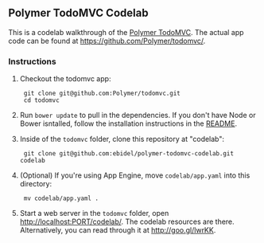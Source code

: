 ## Polymer TodoMVC Codelab

This is a codelab walkthrough of the [Polymer TodoMVC](http://todomvc.com/architecture-examples/polymer/).
The actual app code can be found at https://github.com/Polymer/todomvc/.

### Instructions

1. Checkout the todomvc app:

        git clone git@github.com:Polymer/todomvc.git
        cd todomvc
    
2. Run `bower update` to pull in the dependencies. If you don't have Node or Bower isntalled, follow the installation instructions in the [README](https://github.com/Polymer/todomvc/blob/master/README.md).
3. Inside of the `todomvc` folder, clone this repository at "codelab":

        git clone git@github.com:ebidel/polymer-todomvc-codelab.git codelab

3. (Optional) If you're using App Engine, move `codelab/app.yaml` into this directory:

        mv codelab/app.yaml .

4. Start a web server in the `todomvc` folder, open [ http://localhost:PORT/codelab/](http://localhost:<PORT>/codelab/). The codelab resources are there. Alternatively, you can read through it at http://goo.gl/lwrKK.
